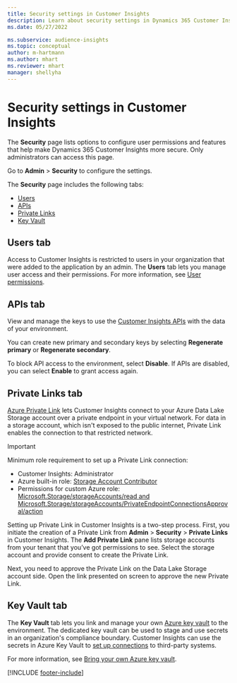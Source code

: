 ```yaml
---
title: Security settings in Customer Insights
description: Learn about security settings in Dynamics 365 Customer Insights.
ms.date: 05/27/2022

ms.subservice: audience-insights
ms.topic: conceptual
author: m-hartmann
ms.author: mhart
ms.reviewer: mhart
manager: shellyha
---
```


# Security settings in Customer Insights

The **Security** page lists options to configure user permissions and features that help make Dynamics 365 Customer Insights more secure. Only administrators can access this page.

Go to **Admin** > **Security** to configure the settings.

The **Security** page includes the following tabs:

- [Users](#users-tab)
- [APIs](#apis-tab)
- [Private Links](#private-links-tab)
- [Key Vault](#key-vault-tab)

## Users tab

Access to Customer Insights is restricted to users in your organization that were added to the application by an admin. The **Users** tab lets you manage user access and their permissions. For more information, see [User permissions](permissions.md).

## APIs tab

View and manage the keys to use the [Customer Insights APIs](apis.md) with the data of your environment.

You can create new primary and secondary keys by selecting **Regenerate primary** or **Regenerate secondary**. 

To block API access to the environment, select **Disable**. If APIs are disabled, you can select **Enable** to grant access again.

## Private Links tab

[Azure Private Link](/azure/private-link/private-link-overview) lets Customer Insights connect to your Azure Data Lake Storage account over a private endpoint in your virtual network. For data in a storage account, which isn't exposed to the public internet, Private Link enables the connection to that restricted network.

> [!IMPORTANT]
> Minimum role requirement to set up a Private Link connection:
>
> - Customer Insights: Administrator
> - Azure built-in role: [Storage Account Contributor](/azure/role-based-access-control/built-in-roles#storage-account-contributor)
> - Permissions for custom Azure role: [Microsoft.Storage/storageAccounts/read and Microsoft.Storage/storageAccounts/PrivateEndpointConnectionsApproval/action](/azure/role-based-access-control/resource-provider-operations#microsoftstorage)
>

Setting up Private Link in Customer Insights is a two-step process. First, you initiate the creation of a Private Link from **Admin** > **Security** > **Private Links** in Customer Insights. The **Add Private Link** pane lists storage accounts from your tenant that you’ve got permissions to see. Select the storage account and provide consent to create the Private Link.

Next, you need to approve the Private Link on the Data Lake Storage account side. Open the link presented on screen to approve the new Private Link.

## Key Vault tab

The **Key Vault** tab lets you link and manage your own [Azure key vault](/azure/key-vault/general/basic-concepts) to the environment.
The dedicated key vault can be used to stage and use secrets in an organization's compliance boundary. Customer Insights can use the secrets in Azure Key Vault to [set up connections](connections.md) to third-party systems.

For more information, see [Bring your own Azure key vault](use-azure-key-vault.md).

[!INCLUDE [footer-include](includes/footer-banner.md)]
